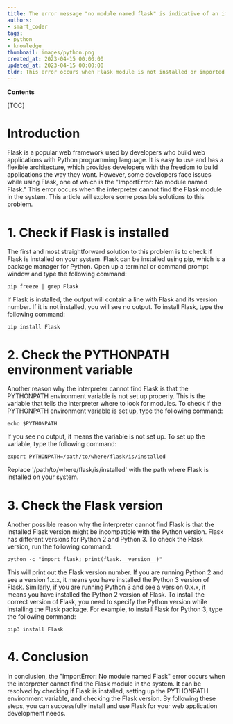 ```yaml
---
title: The error message "no module named flask" is indicative of an importerror in flask
authors:
- smart_coder
tags:
- python
- knowledge
thumbnail: images/python.png
created_at: 2023-04-15 00:00:00
updated_at: 2023-04-15 00:00:00
tldr: This error occurs when Flask module is not installed or imported properly in Python.
---
```


**Contents**

[TOC]

# Introduction

Flask is a popular web framework used by developers who build web applications with Python programming language. It is easy to use and has a flexible architecture, which provides developers with the freedom to build applications the way they want. However, some developers face issues while using Flask, one of which is the "ImportError: No module named Flask." This error occurs when the interpreter cannot find the Flask module in the system. This article will explore some possible solutions to this problem.

# 1. Check if Flask is installed

The first and most straightforward solution to this problem is to check if Flask is installed on your system. Flask can be installed using pip, which is a package manager for Python. Open up a terminal or command prompt window and type the following command:

```
pip freeze | grep Flask
```

If Flask is installed, the output will contain a line with Flask and its version number. If it is not installed, you will see no output. To install Flask, type the following command:

```
pip install Flask
```

# 2. Check the PYTHONPATH environment variable

Another reason why the interpreter cannot find Flask is that the PYTHONPATH environment variable is not set up properly. This is the variable that tells the interpreter where to look for modules. To check if the PYTHONPATH environment variable is set up, type the following command:

```
echo $PYTHONPATH
```

If you see no output, it means the variable is not set up. To set up the variable, type the following command:

```
export PYTHONPATH=/path/to/where/flask/is/installed
```

Replace '/path/to/where/flask/is/installed' with the path where Flask is installed on your system.

# 3. Check the Flask version

Another possible reason why the interpreter cannot find Flask is that the installed Flask version might be incompatible with the Python version. Flask has different versions for Python 2 and Python 3. To check the Flask version, run the following command:

```
python -c "import flask; print(flask.__version__)"
```

This will print out the Flask version number. If you are running Python 2 and see a version 1.x.x, it means you have installed the Python 3 version of Flask. Similarly, if you are running Python 3 and see a version 0.x.x, it means you have installed the Python 2 version of Flask. To install the correct version of Flask, you need to specify the Python version while installing the Flask package. For example, to install Flask for Python 3, type the following command:

```
pip3 install Flask
```

# 4. Conclusion

In conclusion, the "ImportError: No module named Flask" error occurs when the interpreter cannot find the Flask module in the system. It can be resolved by checking if Flask is installed, setting up the PYTHONPATH environment variable, and checking the Flask version. By following these steps, you can successfully install and use Flask for your web application development needs.
